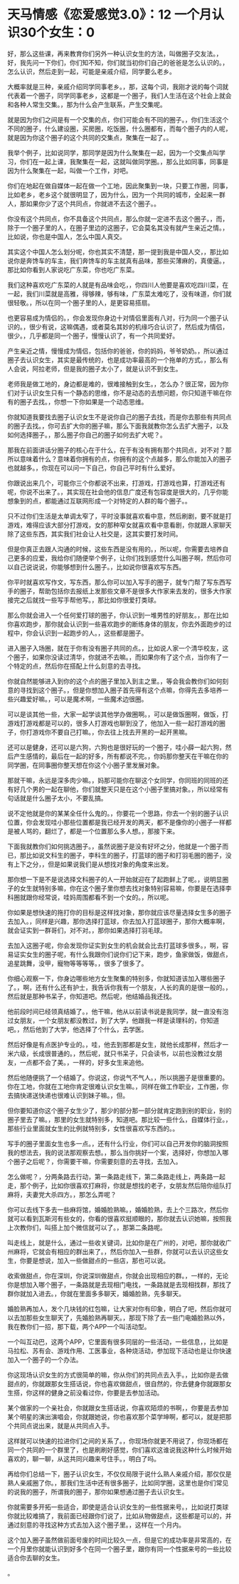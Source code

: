 # 天马情感《恋爱感觉3.0》：12 一个月认识30个女生：0

好，那么这些课，再来教育你们另外一种认识女生的方法，叫做圈子交友法。，好，我先问一下你们，你们知不知，你们就当初你们自己的爸爸是怎么认识的。，怎么认识，然后走到一起，可能是亲戚介绍，同学要么老乡。

大概率就是三种，亲戚介绍同学同事老乡。，那，这每个词，我刚才说的每个词就代表着一个圈子，同学同事老乡，这都是一个圈子，我们人生活在这个社会上就会和各种人常生交集。，那为什么会产生联系，产生交集呢。

就是因为你们之间是有一个交集的点，你们可能会有不同的圈子。，你们生活这个不同的圈子，什么建设圈，买房圈，吃饭圈，什么圈都有，而每个圈子内的人呢，就是因为你这个圈子的这个共同的交集点，聚集在一起了。。

我举个例子，比如说同学，那同学是因为什么聚集在一起，因为一个交集点叫学习，你们在一起上课，我聚集在一起，这就叫做同学圈。，那么比如同事，同事是因为什么聚集在一起，叫做一个工作，对吧。

你们在地起在做自媒体一起在做一个工地，因此聚集到一块，只要工作圈，同事，比如老乡，老乡这个就很明显了，因为什么，因为一个共同的城市，全起来一群人，那如果你少了这个共同点，你就进不去这个圈子。。

你没有这个共同点，你不具备这个共同点，那么你就一定进不去这个圈子。，而，除于一个圈子里的人，在圈子里边的这圈子，它会莫名其没有就产生亲近之情。，比如说，你也是中国人，怎么中国人真交。

其实这个中国人怎么划分呢，你也其实不清楚，那一提到我是中国人交，，那比如说你是奔馋车的车主，我们奔馋车的车主就真有品味，那些买薄麻的，真傻逼。，那比如你看到人家说吃广东菜，你也吃广东菜。

我们这种喜欢吃广东菜的人就是有品味会吃，，你四川人他要是喜欢吃四川菜，在一起，我们川菜就是高雅，得够辣，够有味，广东菜太难吃了，没有味道，你们就很轻敬。，所以在同一个圈子里的人，是更容易搭扇。

也更容易成为情侣的。，你会发现你身边十对情侣里面有八对，行为同一个圈子认识的。，很少有说，这嘛偶遇，或者莫名其妙的机缘巧合认识了，然后成为情侣，很少。，几乎都是同一个圈子，慢慢认识了，有一个共同爱好。

产生亲近之情，慢慢成为情侣，包括你的爸爸，你的妈妈，爷爷奶奶。，所以通过圈子去认识女生，其实是最传统的，也是成功率最高的一个拖单的方式。，那么有人会说，阿拉老师，但是我的圈子太小了，就是认识不到女生。

老师我是做工地的，身边都是难的，很难接触到女生。，怎么办？很正常，因为你们对于认识女生只有一个静态的思维，你不是动态的去想问题，你只知道干嘛在你有的圈子去找。，你想一下你如果是一个动态思维。

你就知道我要找去圈子认识女生不是说你自己的圈子去找，而是你去那些有共同点的圈子去找。，你可去扩大你的圈子嘛，那么下面我就教你怎么去扩大圈子，以及如何选择圈子。，那么圈子你自己的圈子如何去扩大呢？。

那我在前面讲话分圈子的核心在于什么，在于有没有拥有那个共同点，对不对？那所以意味着什么？意味着你拥有的点，你拥有的这个点越多，那么你能加入的圈子也就越多。，你现在可以问一下自己，你自己平时有什么爱好。

你跟说出来几个，可能你三个你都说不出来，打游戏，打游戏也算，打游戏还有呢，你说不出来了。，其实现在社会他的信息广度还有包容度是很大的，几乎你能想象到的点，都能通过互联网形成一个对特定的人群的每个圈子。。

只不过你们生活是太单调太窄了，平时没事就喜欢看中意，然后刷剧，要不就是打游戏，难得应该大部分打游戏，女的那种窄女就喜欢看中意看剧，你就跟人家聊天除了这些东西，其实我们社会让人社交是，这其实要打发时间。

但是你真正去跟人沟通的时候，这些东西是没有用的。，所以呢，你需要去培养自己更多的应爱，我给你们随便举个例子，让你们找到感觉什么叫圈子啊，然后你可以自己说说说，你能够想到什么圈子。，比如说你很喜欢写东西。

你平时就喜欢写作文，写东西，那么你可以加入写手的圈子，就专门帮了写东西写手的圈子，帮助包括你去报纸上发那些文章不是很多大作家来去发的，很多大作家接完之后就找一些写手帮他写。，那比如你很爱打类球。

那么你就会进入一个任何爱打球的圈子，你认识到一堆男性的好朋友。，那在比如你喜欢跑步，那你就会认识到一些喜欢跑步的断练身体的朋友，你去外面跑步的过程中，你会认识到一起跑步的人。，这些都是圈子。

进入圈子入场圈，就在于你有没有圈子共同的点。，比如说人家一个清华校友，这个圈子，如果你没读过清华，你就进不去嘛。，而如果你有了这个点，当你有了一个特定的点，然后你在搭配上什么刻意的去寻找。

你就自然能够进入到你的这个点的圈子里加入到主之里。，等会我会教你们如何刻意的寻找到这个圈子。，但是你想加入圈子首先得有这个点嘛，你得先去多培养一些兴趣爱好嘛。，可以是魔术啊，一些魔术边很圈。

可以是谈其他一些，大家一起学谈其他学办做圈啊。，可以是做饭圈啊，做饭，打游戏打游戏都是可以的，很多人打游戏也聊到没了，他加入一些一起打游戏的圈子，你打游戏你不要自己打嘛。，你去往上找去开黑的一起开黑嘛。

还可以是健身，还可以是六狗，六狗也是很好玩的一个圈子，哇小薛一起六狗，然后产生感情的，最后在一起的好多，所有都说不完。，你妈那你整天在干嘛在你的同学圈，在同事圈你整天想在你这个小圈子里发展对象。

那就干嘛，永远是深多肉少嘛。，妈那可能你在聊这个女同学，你同班的同班的还有好几个男的一起在聊他，你们就整天只是在这个小圈子里搞对象。，所以经常有句话就是什么圈子太小，不要乱搞。

说不定他就是你的某某全任什么鬼的。，你要花一个思路，你去一个别的圈子认识位置，你会发现哇小那些位置都是我已经开发的两天，都不是像你的小圈子一样都是被人骂的，翻烂了，都是一个位置那么多人想。，那接下来。

下面我就教你们如何挑选圈子。，虽然说圈子是没有好坏之分，他就是一个圈子而已，那比如说文科生的圈子，李科生的圈子，打蓝球的圈子和打羽毛圈的圈子，没有上下之分，，但是如果说我们是从想找对象的角度来出发。

那你想一下是不是说选择文科圈子的人一开始就迎在了起跑鲜上了呢。，说明显圈子的女生就特别多嘛，你在这个圈子里你想去找对象特别容易嘛，你要是在选择李科圈就跟你经常说，哇妈周围都看不到一个女的。，所以呢。

你如果是想快速的拖打你的目标是这样找对象，那你就应该尽量选择女生多的圈子去加入。，同样是兴趣，那你选择打蓝球，你去加入打蓝球圈子，那你大概率啊，就会证实到一群哥们，对不对。，那你如果选择打羽毛球。

去加入这圈子呢，你会发现你证实到女生的机会就会比去打蓝球多很多。，啊，容易证实女生的圈子呢，有什么我跟你们说你们记下来，跑步，鱼家做饭，做甜点，追星跳舞，没甲，寵物等等等等。，很多了很多了。

你细心观察一下，你身边哪些地方女生聚集的特别多，你就知道该加入哪些圈子了。，啊，还有什么还有护士，我告诉你我有一个朋友，人长的真的是很一般的。，然后就是那种书呆子，你知道吧。然后呢，他结婚品我还找。

他前段时间已经领真结婚了。，他干嘛，他从以前读书说是我同学，就一直没有泡过女朋友，一个女朋友都没教过，到了大学，他跟我一样是读理科的，你知道吧。，然后他到了大学，他选择了个什么，去学医。

然后好像是有点医护专业的。，哇，他去到那都是女生，就他长成那样，然后才一米六级，长成很普通的。，然后呢，就只书呆子，只会读书，以前也没教过女朋友，一点都不会了美。，一样的，好多女生来追他。

然后他随便挑了一个结婚了。你说这，你说气不气人。，所以挑圈子是很重要的。你在工地，你就在工地你肯定很难认识女生嘛。，同样在做工作职业，工作圈，你去搞快递送快递也很难认识到妹子嘛。，但。

但你要知道你这个圈子女生少了，那少的部分那一部分就肯定跑到别的职业，别的圈子里去了嘛。，那里的女生就特别多，知道吧。那比较一些什么，自媒体行业。，那些行业里面就女生的比例就特别多，女性很喜欢写东西的。。

写手的圈子里面女生也多一点。，还有什么行业，你们可以自己开发你的脑洞按照我的想法去，我的说法那观察去想。，那么当你挑好一个案，选择好，你想加入哪个圈子之后呢？，你需要干嘛，你需要刻意的去寻找，去加入。

怎么做呢？，分两条路去行动，第一条路走线下，第二条路走线上，两条路一起走，那个例子，比如你很喜欢打麻将，你就是想找的老子，女朋友然后陪你组队打麻将，夫妻党大杀四方。，那怎么弄呢？

你可以去线下多去一些麻将馆，婚婚脸熟嘛。，婚婚脸熟，去上个三路次，然后你就可以看到瓦斯河有些女的，你看的很喜欢挺顺眼的，那你就去认识她嘛，按照我上次教你们，叫搭上加个微信就可以了。，那第二条路呢。

叫走线上，就是什么，通过一些收关键词，比如你是在广州的，对吧，那你就收广州麻将，它就会有相应的群出来了。，然后你加入一些群，你就可以去认识这些女生，你要是想说，加入一些做甜点的一些店，那也可以说。

收索做甜点，你在深圳，你说深圳做甜点，你就会出现相应的群。，一样的，无论你是想加入哪个圈子，一条路就是去现相门电找，一条路就是去现相找群，那找了群你就加入进去。，你就在里面多多聊天，婚婚脸熟，先多聊天。

婚脸熟再加人，发个几块钱的红包嘛，让大家对你有印象，明白了吧，然后你就可以去加那些女生聊天了，先婚脸熟再聊天。，那现下除了去一些门电婚脸熟以外，我在教你们一招，那下载，两个APP一个叫活动型。

一个叫互动巴，这两个APP，它里面有很多同层的一些活动，一些信息，，比如是马拉松、苏有会、游戏作用、工医事业，各种烧活动，参加现下活动也是让你快速加入一个圈子的一个办法。

你这现场认识女生的方式很简单的嘛，你从你们的共同点去入手。，比如你是去做甜点的，你就跟那女生搭话说，你也喜欢做甜点，很自然的，你去健身你就跟那女生搭，你这样的健身之前没看过你，你要是去参加活动。

某个做家的一个亲社会，你就跟女生搭话说，你喜欢陌烦的书啊，，你要是去参加某个明星的演出演唱会，你就跟她说，你也喜欢那个菜学坤啊，都可以，就是把那个共同点说出来，就是从共同点入手。

这样就可以快速的拉进你们之间的关系了。，你现场你就更不用说了，你现场都在同一个共同的一个群里了，也是刷刷好感觉，你们喜欢这谁说我这种什么时候开始喜欢的，聊一聊，从这共同兴趣来号住手。，明白了吗。

再给你们总结一下，圈子认识女生，不仅仅局限于说什么熟人亲戚介绍，那仅仅是熟人亲戚圈了你。，那我们生活中还有很多圈子，比如同学圈，这里也是你们常见的说我的圈子，所谓我的圈子，那你如果想通过圈子去认识女生。

你就需要多开拓一些适合，即使是适合认识女生的一些性据来号。，比如说打类球你就比较难搞了，我前面已经跟你们说了，比如从物做甜点，这些都是可以的，并通过刻意的寻找这种方式去加入这个圈子里。，这样在一个月内。

这个加入圈子虽然做前面号废的时间比较久一点，但是它的成功率是非常高的，在一个月里你就能认识到好多个在同一个圈子里，跟你有同一个性据来号的一些比较适合你去聊的女生。

。